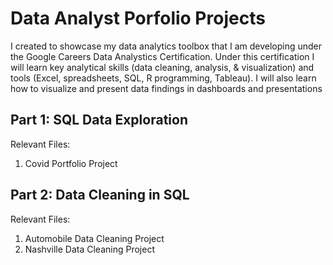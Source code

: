 # Data Analyst Porfolio Projects

I created to showcase my data analytics toolbox that I am developing under the Google Careers Data Analystics Certification. Under this certification I will learn key analytical skills (data cleaning, analysis, & visualization) and tools (Excel, spreadsheets, SQL, R programming, Tableau). I will also learn how to visualize and present data findings in dashboards and presentations


## **Part 1: SQL Data Exploration**

Relevant Files: 

1. Covid Portfolio Project




## **Part 2: Data Cleaning in SQL**

Relevant Files: 

1. Automobile Data Cleaning Project
2. Nashville Data Cleaning Project



